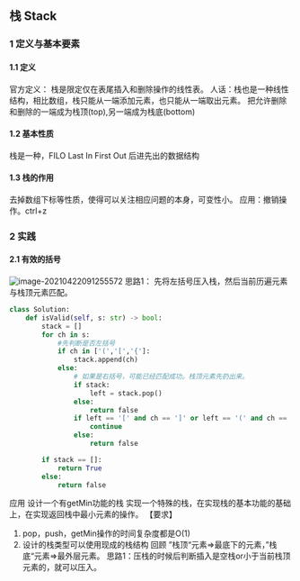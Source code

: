 ## 栈 Stack
### 1 定义与基本要素
#### 1.1 定义 
官方定义： 栈是限定仅在表尾插入和删除操作的线性表。
人话：栈也是一种线性结构，相比数组，栈只能从一端添加元素，也只能从一端取出元素。
	 把允许删除和删除的一端成为栈顶(top),另一端成为栈底(bottom)
#### 1.2 基本性质
栈是一种，FILO Last In First Out 后进先出的数据结构

#### 1.3 栈的作用
去掉数组下标等性质，使得可以关注相应问题的本身，可变性小。
应用：撤销操作。ctrl+z

### 2 实践
#### 2.1 有效的括号
![image-20210422091255572](C:\Users\maggie\AppData\Roaming\Typora\typora-user-images\image-20210422091255572.png)
思路1： 先将左括号压入栈，然后当前历遍元素与栈顶元素匹配。

```python
class Solution:
    def isValid(self, s: str) -> bool:
        stack = []
        for ch in s:
            #先判断是否左括号
            if ch in ['(','[','{']:
                stack.append(ch)
            else:
                # 如果是右括号，可能已经匹配成功。栈顶元素先扔出来。
                if stack:
                    left = stack.pop()
                else:
                    return false
                if left == '[' and ch == ']' or left == '(' and ch == ')' or left == '{' and ch == '}':
                    continue
                else:
                    return false

        if stack == []:
            return True
        else:
            return false
```

应用 设计一个有getMin功能的栈
实现一个特殊的栈，在实现栈的基本功能的基础上，在实现返回栈中最小元素的操作。
【要求】
1. pop，push，getMin操作的时间复杂度都是O(1)
2. 设计的栈类型可以使用现成的栈结构
回顾 ”栈顶“元素=>最底下的元素，”栈底“元素=>最外层元素。
思路1：压栈的时候后判断插入是空栈or小于当前栈顶元素的，就可以压入。
	 

